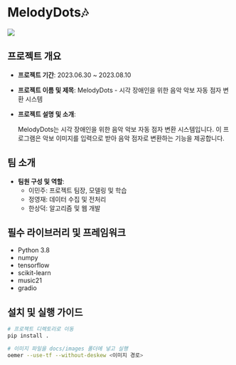# MelodyDots🎶

<p align="left">
  <img src="https://github.com/pingpeng1017/MelodyDots/assets/97069558/306d898c-a4fb-4ad7-b3ab-e5d3ef83ecb0">
</p>

## 프로젝트 개요

- **프로젝트 기간**: 2023.06.30 ~ 2023.08.10
- **프로젝트 이름 및 제목**: MelodyDots - 시각 장애인을 위한 음악 악보 자동 점자 변환 시스템
- **프로젝트 설명 및 소개**:

  MelodyDots는 시각 장애인을 위한 음악 악보 자동 점자 변환 시스템입니다.
  이 프로그램은 악보 이미지를 입력으로 받아 음악 점자로 변환하는 기능을 제공합니다.

## 팀 소개

- **팀원 구성 및 역할**:
  - 이민주: 프로젝트 팀장, 모델링 및 학습
  - 정영재: 데이터 수집 및 전처리
  - 한상덕: 알고리즘 및 웹 개발

## 필수 라이브러리 및 프레임워크

- Python 3.8
- numpy
- tensorflow
- scikit-learn
- music21
- gradio

## 설치 및 실행 가이드

```bash
# 프로젝트 디렉토리로 이동
pip install .

# 이미지 파일을 docs/images 폴더에 넣고 실행
oemer --use-tf --without-deskew <이미지 경로>
